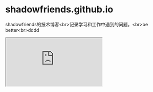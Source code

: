 # shadowfriends.github.io
shadowfriends的技术博客<br\>记录学习和工作中遇到的问题。<br\>be better<br\>dddd
<iframe src="https://docs.google.com/document/d/1pTOxLme3mFBMOTOTumKcBttpN-QAlrxwpnG9DpcIrRQ/pub?embedded=true"></iframe>
